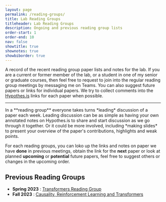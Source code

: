 ```yaml
---
layout: page
permalink: /reading-groups/
title: Lab Reading Groups
titleheader: Lab Reading Groups
description: Ongoing and previous reading group lists
order-start: 1
order-end: 10
nav: false
showtitle: true
shownotes: true
showbiborder: true
---
```


A record of the recent reading group paper lists and notes for the lab. If you are a current or former member of the lab, or a student in one of my senior or graduate courses, then feel free to request to join into the regular reading group meetings by messaging me on Teams. You can also suggest future papers or links for individual papers. We try to collect comments into the [Hypothes.is](http://hypothes.is) links for each paper when possible.

<hr/>
In a **reading group** everyone takes turns *leading* discussion of a paper each week. Leading discussion can be as simple as having your own annotated notes on Hypothes.is to share and start discussion as we go through it together. Or it could be more involved, including *making slides* to present your overview of the paper's contributions, highlights and weak points.

For each reading groups, you can loko up the links and notes on paper we have **done** in previous meetings, obtain the link for the **next** paper or look at planned **upcoming** or **potential** future papers, feel free to suggest others or changes in the upcoming order.

## Previous Reading Groups
- **Spring 2023** : [Transformers Reading Group](/rdgrp-s23/)
- **Fall 2023** : [Causality, Reinforcement Learning and Transformers](/rdgrp-f23/)



